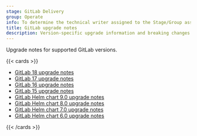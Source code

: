 ```yaml
---
stage: GitLab Delivery
group: Operate
info: To determine the technical writer assigned to the Stage/Group associated with this page, see https://handbook.gitlab.com/handbook/product/ux/technical-writing/#assignments
title: GitLab upgrade notes
description: Version-specific upgrade information and breaking changes for GitLab releases.
---
```


Upgrade notes for supported GitLab versions.

{{< cards >}}

- [GitLab 18 upgrade notes](gitlab_18_changes.md)
- [GitLab 17 upgrade notes](gitlab_17_changes.md)
- [GitLab 16 upgrade notes](gitlab_16_changes.md)
- [GitLab 15 upgrade notes](gitlab_15_changes.md)
- [GitLab Helm chart 9.0 upgrade notes](https://docs.gitlab.com/charts/releases/9_0/")
- [GitLab Helm chart 8.0 upgrade notes](https://docs.gitlab.com/charts/releases/8_0/")
- [GitLab Helm chart 7.0 upgrade notes](https://docs.gitlab.com/charts/releases/7_0/")
- [GitLab Helm chart 6.0 upgrade notes](https://docs.gitlab.com/charts/releases/6_0/")

{{< /cards >}}
